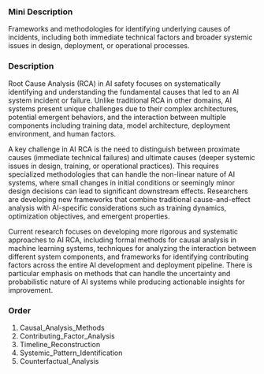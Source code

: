 ### Mini Description

Frameworks and methodologies for identifying underlying causes of incidents, including both immediate technical factors and broader systemic issues in design, deployment, or operational processes.

### Description

Root Cause Analysis (RCA) in AI safety focuses on systematically identifying and understanding the fundamental causes that led to an AI system incident or failure. Unlike traditional RCA in other domains, AI systems present unique challenges due to their complex architectures, potential emergent behaviors, and the interaction between multiple components including training data, model architecture, deployment environment, and human factors.

A key challenge in AI RCA is the need to distinguish between proximate causes (immediate technical failures) and ultimate causes (deeper systemic issues in design, training, or operational practices). This requires specialized methodologies that can handle the non-linear nature of AI systems, where small changes in initial conditions or seemingly minor design decisions can lead to significant downstream effects. Researchers are developing new frameworks that combine traditional cause-and-effect analysis with AI-specific considerations such as training dynamics, optimization objectives, and emergent properties.

Current research focuses on developing more rigorous and systematic approaches to AI RCA, including formal methods for causal analysis in machine learning systems, techniques for analyzing the interaction between different system components, and frameworks for identifying contributing factors across the entire AI development and deployment pipeline. There is particular emphasis on methods that can handle the uncertainty and probabilistic nature of AI systems while producing actionable insights for improvement.

### Order

1. Causal_Analysis_Methods
2. Contributing_Factor_Analysis
3. Timeline_Reconstruction
4. Systemic_Pattern_Identification
5. Counterfactual_Analysis
